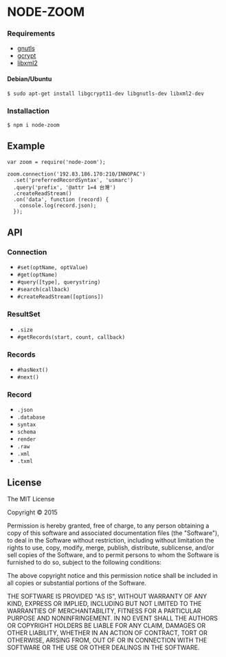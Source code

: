 NODE-ZOOM
=========

### Requirements

* [gnutls](http://www.gnutls.org/)
* [gcrypt](http://www.gnu.org/software/libgcrypt/)
* [libxml2](http://xmlsoft.org/)

#### Debian/Ubuntu

    $ sudo apt-get install libgcrypt11-dev libgnutls-dev libxml2-dev

### Installaction

    $ npm i node-zoom

## Example

    var zoom = require('node-zoom');

    zoom.connection('192.83.186.170:210/INNOPAC')
      .set('preferredRecordSyntax', 'usmarc')
      .query('prefix', '@attr 1=4 台灣')
      .createReadStream()
      .on('data', function (record) {
        console.log(record.json);
      });

## API

### Connection

* `#set(optName, optValue)`
* `#get(optName)`
* `#query([type], querystring)`
* `#search(callback)`
* `#createReadStream([options])`

### ResultSet

* `.size`
* `#getRecords(start, count, callback)`

### Records

* `#hasNext()`
* `#next()`

### Record

* `.json`
* `.database`
* `syntax`
* `schema`
* `render`
* `.raw`
* `.xml`
* `.txml`

## License

The MIT License

Copyright © 2015

Permission is hereby granted, free of charge, to any person obtaining a copy of this software and associated documentation files (the "Software"), to deal in the Software without restriction, including without limitation the rights to use, copy, modify, merge, publish, distribute, sublicense, and/or sell copies of the Software, and to permit persons to whom the Software is furnished to do so, subject to the following conditions:

The above copyright notice and this permission notice shall be included in all copies or substantial portions of the Software.

THE SOFTWARE IS PROVIDED "AS IS", WITHOUT WARRANTY OF ANY KIND, EXPRESS OR IMPLIED, INCLUDING BUT NOT LIMITED TO THE WARRANTIES OF MERCHANTABILITY, FITNESS FOR A PARTICULAR PURPOSE AND NONINFRINGEMENT. IN NO EVENT SHALL THE AUTHORS OR COPYRIGHT HOLDERS BE LIABLE FOR ANY CLAIM, DAMAGES OR OTHER LIABILITY, WHETHER IN AN ACTION OF CONTRACT, TORT OR OTHERWISE, ARISING FROM, OUT OF OR IN CONNECTION WITH THE SOFTWARE OR THE USE OR OTHER DEALINGS IN THE SOFTWARE.
